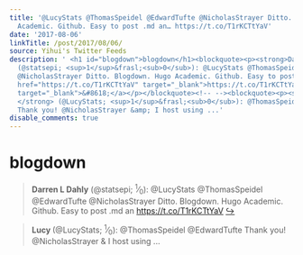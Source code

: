 ```yaml
---
title: '@LucyStats @ThomasSpeidel @EdwardTufte @NicholasStrayer Ditto. Blogdown. Hugo
  Academic. Github. Easy to post .md an… https://t.co/T1rKCTtYaV'
date: '2017-08-06'
linkTitle: /post/2017/08/06/
source: Yihui's Twitter Feeds
description: ' <h1 id="blogdown">blogdown</h1><blockquote><p><strong>Darren L Dahly</strong>
  (@statsepi; <sup>1</sup>&frasl;<sub>0</sub>): @LucyStats @ThomasSpeidel @EdwardTufte
  @NicholasStrayer Ditto. Blogdown. Hugo Academic. Github. Easy to post .md an <a
  href="https://t.co/T1rKCTtYaV" target="_blank">https://t.co/T1rKCTtYaV</a> <a href="https://twitter.com/xieyihui/status/894276985765191682"
  target="_blank">&#8618;</a></p></blockquote><!-- --><blockquote><p><strong>Lucy
  </strong> (@LucyStats; <sup>1</sup>&frasl;<sub>0</sub>): @ThomasSpeidel @EdwardTufte
  Thank you! @NicholasStrayer &amp; I host using ...'
disable_comments: true
---
```

 <h1 id="blogdown">blogdown</h1><blockquote><p><strong>Darren L Dahly</strong> (@statsepi; <sup>1</sup>&frasl;<sub>0</sub>): @LucyStats @ThomasSpeidel @EdwardTufte @NicholasStrayer Ditto. Blogdown. Hugo Academic. Github. Easy to post .md an <a href="https://t.co/T1rKCTtYaV" target="_blank">https://t.co/T1rKCTtYaV</a> <a href="https://twitter.com/xieyihui/status/894276985765191682" target="_blank">&#8618;</a></p></blockquote><!-- --><blockquote><p><strong>Lucy </strong> (@LucyStats; <sup>1</sup>&frasl;<sub>0</sub>): @ThomasSpeidel @EdwardTufte Thank you! @NicholasStrayer &amp; I host using ...
